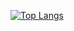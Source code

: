 [![Top Langs](https://github-readme-stats.vercel.app/api/top-langs/?username=228820&layout=compact)](https://github.com/anuraghazra/github-readme-stats)
